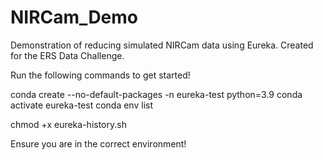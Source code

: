 # NIRCam_Demo
Demonstration of reducing simulated NIRCam data using Eureka. Created for the ERS Data Challenge.

Run the following commands to get started!

conda create --no-default-packages -n eureka-test python=3.9
conda activate eureka-test
conda env list

chmod +x eureka-history.sh

Ensure you are in the correct environment!
